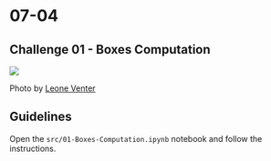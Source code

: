 # 07-04

## Challenge 01 - Boxes Computation

![](https://images.unsplash.com/photo-1512418490979-92798cec1380?ixlib=rb-1.2.1&ixid=eyJhcHBfaWQiOjEyMDd9&auto=format&fit=crop&w=1050&q=80)

Photo by [Leone Venter](https://unsplash.com/photos/mTkXSSScrzw)

## Guidelines

Open the `src/01-Boxes-Computation.ipynb` notebook and follow the instructions.
